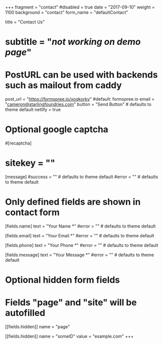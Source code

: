 +++
fragment = "contact"
#disabled = true
date = "2017-09-10"
weight = 1100
background = "contact"
form_name = "defaultContact"

title = "Contact Us"
# subtitle  = "*not working on demo page*"

# PostURL can be used with backends such as mailout from caddy
post_url = "https://formspree.io/xoqkorkv" #default: formspree.io
email = "cameron@starlingfoundries.com"
button = "Send Button" # defaults to theme default
netlify = true

# Optional google captcha
#[recaptcha]
#  sitekey = ""

[message]
  #success = "" # defaults to theme default
  #error = "" # defaults to theme default

# Only defined fields are shown in contact form
[fields.name]
  text = "Your Name *"
  #error = "" # defaults to theme default

[fields.email]
  text = "Your Email *"
  #error = "" # defaults to theme default

[fields.phone]
  text = "Your Phone *"
  #error = "" # defaults to theme default

[fields.message]
  text = "Your Message *"
  #error = "" # defaults to theme default

# Optional hidden form fields
# Fields "page" and "site" will be autofilled
[[fields.hidden]]
  name = "page"

[[fields.hidden]]
  name = "someID"
  value = "example.com"
+++
